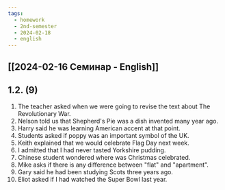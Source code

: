 ```yaml
---
tags:
  - homework
  - 2nd-semester
  - 2024-02-18
  - english
---
```


## [[2024-02-16 Семинар - English]]

## 1.2. (9)

1) The teacher asked when we were going to revise the text about The Revolutionary War.
2) Nelson told us that Shepherd's Pie was a dish invented many year ago.
3) Harry said he was learning American accent at that point.
4) Students asked if poppy was an important symbol of the UK.
5) Keith explained that we would celebrate Flag Day next week.
6) I admitted that I had never tasted Yorkshire pudding.
7) Chinese student wondered where was Christmas celebrated.
8) Mike asks if there is any difference between "flat" and "apartment".
9) Gary said he had been studying Scots three years ago.
10) Eliot asked if I had watched the Super Bowl last year.
